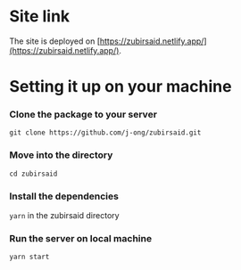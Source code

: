 # Site link

The site is deployed on [https://zubirsaid.netlify.app/](https://zubirsaid.netlify.app/).

# Setting it up on your machine

### Clone the package to your server

`git clone https://github.com/j-ong/zubirsaid.git`

### Move into the directory

`cd zubirsaid`

### Install the dependencies

`yarn` in the zubirsaid directory

### Run the server on local machine

`yarn start`
